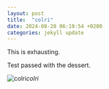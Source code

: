 ```yaml
---
layout: post
title:  "colri"
date: 2024-08-20 06:19:54 +0200
categories: jekyll update
---
```


This is exhausting.   

Test passed with the dessert.


![colri](https://lh3.googleusercontent.com/pw/AP1GczPrKoDndEhbpeXPlzDKvyuW3TiGdEEzYBMTvl9jz-6ikXT-fuTyhj5eFm061fDpOlDIX-hNATICv23F1HS8xEonYtsbcup5J_VNhnRpONGw-1EcNCU=w0)*colri*&nbsp;



[jekyll-docs]: https://jekyllrb.com/docs/home
[jekyll-gh]:   https://github.com/jekyll/jekyll
[jekyll-talk]: https://talk.jekyllrb.com/
